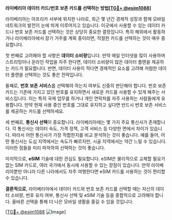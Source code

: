 **라이베리아 데이터 카드/번호 보존 카드를 선택하는 방법[[TG💪+ @esim1088](https://t.me/s/esim1088)]**

라이베리아는 아프리카 서부에 위치한 나라로, 최근 몇 년간 경제적 성장과 함께 모바일 네트워크의 발전이 눈에 띄게 이루어지고 있습니다. 이곳에서 사용할 수 있는 데이터 카드나 번호 보존 카드를 선택하는 것은 상당히 중요한 결정입니다. 특히 해외에서 활동하거나 라이베리아에서 장기 거주를 계획 중이라면, 적절한 카드를 선택하는 것이 매우 중요합니다.

첫 번째로 고려해야 할 사항은 **데이터 소비량**입니다. 만약 매일 인터넷을 많이 사용하며 스트리밍이나 온라인 작업을 자주 한다면, 데이터 소비량이 많은 데이터 플랜을 제공하는 카드가 필요합니다. 반면, 데이터 사용이 적다면 경제적인 요소를 고려해 저렴한 데이터 플랜을 선택하는 것도 좋은 전략입니다.

둘째로, **번호 보존 서비스**를 선택해야 하는지 여부도 신중히 판단해야 합니다. 번호 보존 카드는 기존에 가지고 있던 번호를 유지하면서 새로운 카드를 사용할 수 있게 해주는 서비스입니다. 이는 특히 국제 업무를 하거나 개인 연락처를 자주 사용하는 사람들에게 유용합니다. 만약 현재 사용 중인 번호를 그대로 유지하고 싶다면 반드시 번호 보존 서비스를 제공하는 카드를 선택하세요.

세 번째로, **통신사 선택**이 중요합니다. 라이베리아에는 몇 가지 주요 통신사가 존재합니다. 각 통신사는 데이터 속도, 가격 정책, 고객 서비스 등 다양한 면에서 차이가 있습니다. 따라서 어떤 통신사가 가장 적합한지를 비교 분석하는 것이 좋습니다. 예를 들어, 어떤 통신사는 도심 지역에서는 속도가 빠르지만, 시골 지역에서는 약간 느릴 수 있습니다. 이러한 점들을 미리 파악하여 선택하는 것이 좋습니다.

마지막으로, **eSIM** 기술에 대한 관심도 필요합니다. eSIM은 물리적으로 교체할 필요가 없는 SIM 카드로, 여러 국가에서 동시에 사용할 수 있는 장점이 있습니다. 만약 라이베리아뿐만 아니라 다른 나라에서도 자주 여행한다면 eSIM 카드를 사용하는 것이 편리할 수 있습니다.

**결론적으로**, 라이베리아에서 데이터 카드와 번호 보존 카드를 선택할 때는 자신의 데이터 소비량, 번호 유지 여부, 통신사 선택 및 eSIM 기술 등을 종합적으로 고려해야 합니다. 올바른 선택을 통해 더 나은 모바일 생활을 즐길 수 있을 것입니다.

[[TG💪+ @esim1088](https://t.me/s/esim1088) ![Image](https://i.postimg.cc/Y0z9fWf4/image.png)]